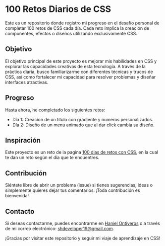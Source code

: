 # 100 Retos Diarios de CSS

Este es un repositorio donde registro mi progreso en el desafío personal de completar 100 retos de CSS cada día. Cada reto implica la creación de componentes, efectos o diseños utilizando exclusivamente CSS.

## Objetivo

El objetivo principal de este proyecto es mejorar mis habilidades en CSS y explorar las capacidades creativas de esta tecnología. A través de la práctica diaria, busco familiarizarme con diferentes técnicas y trucos de CSS, así como fortalecer mi capacidad para resolver problemas y diseñar interfaces atractivas.


## Progreso

Hasta ahora, he completado los siguientes retos:

- Día 1: Creacion de un titulo con gradiente y numeros personalizados.
- Día 2: Diseño de un menu animado que al dar click cambia su diseño.



## Inspiración

Este proyecto es un reto de la pagina [100 dias de retos con CSS](https://100dayscss.com/about/), en la cual te dan un reto según el día que te encuentres.

## Contribución

Siéntete libre de abrir un problema (issue) si tienes sugerencias, ideas o simplemente quieres dejar tus comentarios. ¡Toda contribución es bienvenida!

## Contacto

Si deseas contactarme, puedes encontrarme en [Haniel Ontiveros](https://linkedin.com/in/haniel-ontiveros-fernández-2424a61b7) o a través de mi correo electrónico: [shdeveloper19@gmail.com](mailto:shdeveloper19@gmail.com).

¡Gracias por visitar este repositorio y seguir mi viaje de aprendizaje en CSS!
